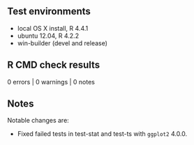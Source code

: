 ## Test environments
* local OS X install, R 4.4.1
* ubuntu 12.04, R 4.2.2
* win-builder (devel and release)

## R CMD check results

0 errors | 0 warnings | 0 notes

## Notes

Notable changes are:

* Fixed failed tests in test-stat and test-ts with `ggplot2` 4.0.0.
